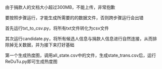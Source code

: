 由于捐款人的文档大小超过300MB，不能上传，非常抱歉

要按照步骤运行，才能生成所需要的的数据文件，否则跨步骤运行会出错

首先运行txt_to_csv.py，将所有txt文件转化为csv文件

其次运行candidate.py，将所有候选人信息与捐款人信息进行自然连接，从而排除掉无关数据，并为接下来打好基础

第一个生成热度图，调用all_state.csv中的文件，生成state_trans.csv后，运行ReDuTu.py即可生成热度图
